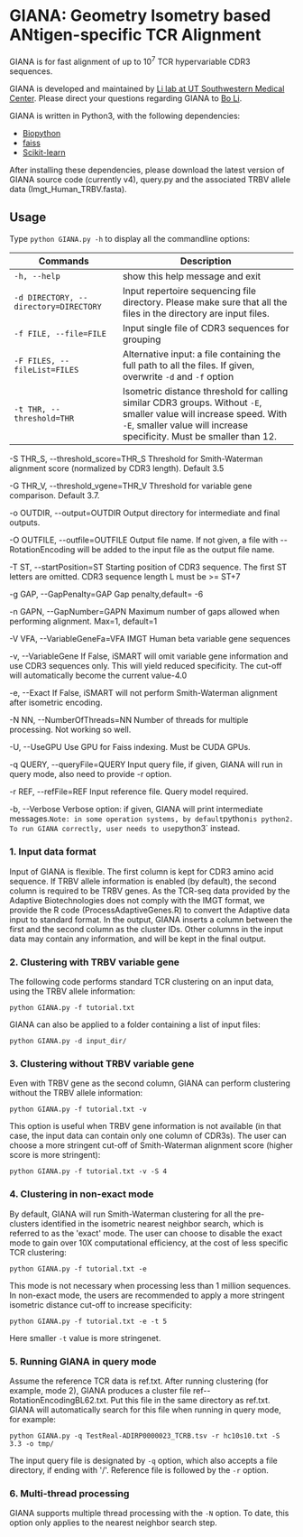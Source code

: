 # GIANA: Geometry Isometry based ANtigen-specific TCR Alignment

GIANA is for fast alignment of up to 10<sup>7</sup> TCR hypervariable CDR3 sequences. 

GIANA is developed and maintained by [Li lab at UT Southwestern Medical Center](https://lilab-utsw.org). Please direct your questions regarding GIANA to [Bo Li](bo.li@utsouthwestern.edu).

GIANA is written in Python3, with the following dependencies:

- [Biopython](https://biopython.org)
- [faiss](https://github.com/facebookresearch/faiss)
- [Scikit-learn](https://scikit-learn.org/stable/)

After installing these dependencies, please download the latest version of GIANA source code (currently v4), query.py and the associated TRBV allele data (Imgt_Human_TRBV.fasta). 

## Usage

Type `python GIANA.py -h` to display all the commandline options:

|Commands|Description|
|--|--|
|`-h, --help`|show this help message and exit|
|`-d DIRECTORY, --directory=DIRECTORY`|Input repertoire sequencing file directory. Please make sure that all the files in the directory are input files.| 
|`-f FILE, --file=FILE`|Input single file of CDR3 sequences for grouping|
|`-F FILES, --fileList=FILES`|Alternative input: a file containing the full path to all the files. If given, overwrite `-d` and `-f` option|
|`-t THR, --threshold=THR`|Isometric distance threshold for calling similar CDR3 groups. Without `-E`, smaller value will increase speed. With `-E`, smaller value will increase specificity. Must be smaller than 12.|

  -S THR_S, --threshold_score=THR_S
                        Threshold for Smith-Waterman alignment score
                        (normalized by CDR3 length). Default 3.5
                        
  -G THR_V, --threshold_vgene=THR_V
                        Threshold for variable gene comparison. Default 3.7.
                        
  -o OUTDIR, --output=OUTDIR
                        Output directory for intermediate and final outputs.
                        
  -O OUTFILE, --outfile=OUTFILE
                        Output file name. If not given, a file with
                        --RotationEncoding will be added to the input file as
                        the output file name.
                        
  -T ST, --startPosition=ST
                        Starting position of CDR3 sequence. The first ST
                        letters are omitted. CDR3 sequence length L must be >=
                        ST+7
                        
  -g GAP, --GapPenalty=GAP
                        Gap penalty,default= -6
                        
  -n GAPN, --GapNumber=GAPN
                        Maximum number of gaps allowed when performing
                        alignment. Max=1, default=1
                        
  -V VFA, --VariableGeneFa=VFA
                        IMGT Human beta variable gene sequences
                        
  -v, --VariableGene    If False, iSMART will omit variable gene information
                        and use CDR3 sequences only. This will yield reduced
                        specificity. The cut-off will automatically become the
                        current value-4.0
                        
  -e, --Exact           If False, iSMART will not perform Smith-Waterman
                        alignment after isometric encoding.
                        
  -N NN, --NumberOfThreads=NN
                        Number of threads for multiple processing. Not working
                        so well.
                        
  -U, --UseGPU          Use GPU for Faiss indexing. Must be CUDA GPUs.
  
  -q QUERY, --queryFile=QUERY
                        Input query file, if given, GIANA will run in query
                        mode, also need to provide -r option.
                        
  -r REF, --refFile=REF
                        Input reference file. Query model required.
                        
  -b, --Verbose         Verbose option: if given, GIANA will print
                        intermediate messages.`
Note: in some operation systems, by default `python` is python2. To run GIANA correctly, user needs to use `python3` instead.

### 1. Input data format

Input of GIANA is flexible. The first column is kept for CDR3 amino acid sequence. If TRBV allele information is enabled (by default), the second column is required to be TRBV genes. As the TCR-seq data provided by the Adaptive Biotechnologies does not comply with the IMGT format, we provide the R code (ProcessAdaptiveGenes.R) to convert the Adaptive data input to standard format. In the output, GIANA inserts a column between the first and the second column as the cluster IDs. Other columns in the input data may contain any information, and will be kept in the final output. 

### 2. Clustering with TRBV variable gene

The following code performs standard TCR clustering on an input data, using the TRBV allele information:

`python GIANA.py -f tutorial.txt`

GIANA can also be applied to a folder containing a list of input files:

`python GIANA.py -d input_dir/`

### 3. Clustering without TRBV variable gene

Even with TRBV gene as the second column, GIANA can perform clustering without the TRBV allele information:

`python GIANA.py -f tutorial.txt -v`

This option is useful when TRBV gene information is not available (in that case, the input data can contain only one column of CDR3s). The user can choose a more stringent cut-off of Smith-Waterman alignment score (higher score is more stringent):

`python GIANA.py -f tutorial.txt -v -S 4`

### 4. Clustering in non-exact mode

By default, GIANA will run Smith-Waterman clustering for all the pre-clusters identified in the isometric nearest neighbor search, which is referred to as the 'exact' mode. The user can choose to disable the exact mode to gain over 10X computational efficiency, at the cost of less specific TCR clustering:

`python GIANA.py -f tutorial.txt -e`

This mode is not necessary when processing less than 1 million sequences. In non-exact mode, the users are recommended to apply a more stringent isometric distance cut-off to increase specificity:

`python GIANA.py -f tutorial.txt -e -t 5`

Here smaller `-t` value is more stringenet.

### 5. Running GIANA in query mode

Assume the reference TCR data is ref.txt. After running clustering (for example, mode 2), GIANA produces a cluster file ref--RotationEncodingBL62.txt. Put this file in the same directory as ref.txt. GIANA will automatically search for this file when running in query mode, for example:

`python GIANA.py -q TestReal-ADIRP0000023_TCRB.tsv -r hc10s10.txt -S 3.3 -o tmp/`

The input query file is designated by `-q` option, which also accepts a file directory, if ending with '/'. Reference file is followed by the `-r` option. 

### 6. Multi-thread processing

GIANA supports multiple thread processing with the `-N` option. To date, this option only applies to the nearest neighbor search step. 
